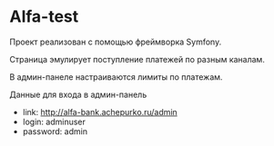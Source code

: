# Alfa-test

Проект реализован с помощью фреймворка Symfony.

Страница эмулирует поступление платежей по разным каналам.

В админ-панеле настраиваются лимиты по платежам.

Данные для входа в админ-панель

* link: http://alfa-bank.achepurko.ru/admin
* login: adminuser
* password: admin